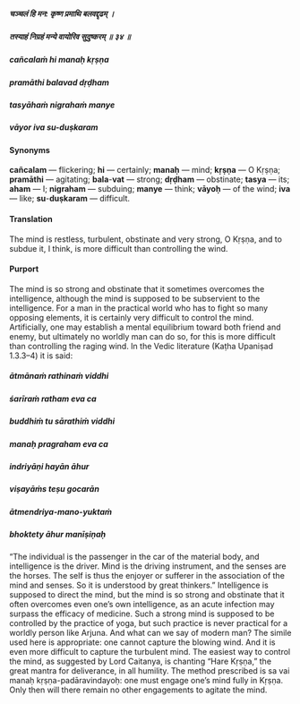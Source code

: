 ##### चञ्चलं हि मन: कृष्ण प्रमाथि बलवद्दृढम् ।
##### तस्याहं निग्रहं मन्ये वायोरिव सुदुष्करम् ॥ ३४ ॥

##### cañcalaṁ hi manaḥ kṛṣṇa
##### pramāthi balavad dṛḍham
##### tasyāhaṁ nigrahaṁ manye
##### vāyor iva su-duṣkaram

#### Synonyms

**cañcalam** — flickering; **hi** — certainly; **manaḥ** — mind; **kṛṣṇa** — O Kṛṣṇa; **pramāthi** — agitating; **bala**-**vat** — strong; **dṛḍham** — obstinate; **tasya** — its; **aham** — I; **nigraham** — subduing; **manye** — think; **vāyoḥ** — of the wind; **iva** — like; **su**-**duṣkaram** — difficult.

#### Translation

The mind is restless, turbulent, obstinate and very strong, O Kṛṣṇa, and to subdue it, I think, is more difficult than controlling the wind.

#### Purport

The mind is so strong and obstinate that it sometimes overcomes the intelligence, although the mind is supposed to be subservient to the intelligence. For a man in the practical world who has to fight so many opposing elements, it is certainly very difficult to control the mind. Artificially, one may establish a mental equilibrium toward both friend and enemy, but ultimately no worldly man can do so, for this is more difficult than controlling the raging wind. In the Vedic literature (Kaṭha Upaniṣad 1.3.3–4) it is said:

##### ātmānaṁ rathinaṁ viddhi
##### śarīraṁ ratham eva ca
##### buddhiṁ tu sārathiṁ viddhi
##### manaḥ pragraham eva ca

##### indriyāṇi hayān āhur
##### viṣayāṁs teṣu gocarān
##### ātmendriya-mano-yuktaṁ
##### bhoktety āhur manīṣiṇaḥ

“The individual is the passenger in the car of the material body, and intelligence is the driver. Mind is the driving instrument, and the senses are the horses. The self is thus the enjoyer or sufferer in the association of the mind and senses. So it is understood by great thinkers.” Intelligence is supposed to direct the mind, but the mind is so strong and obstinate that it often overcomes even one’s own intelligence, as an acute infection may surpass the efficacy of medicine. Such a strong mind is supposed to be controlled by the practice of yoga, but such practice is never practical for a worldly person like Arjuna. And what can we say of modern man? The simile used here is appropriate: one cannot capture the blowing wind. And it is even more difficult to capture the turbulent mind. The easiest way to control the mind, as suggested by Lord Caitanya, is chanting “Hare Kṛṣṇa,” the great mantra for deliverance, in all humility. The method prescribed is sa vai manaḥ kṛṣṇa-padāravindayoḥ: one must engage one’s mind fully in Kṛṣṇa. Only then will there remain no other engagements to agitate the mind.